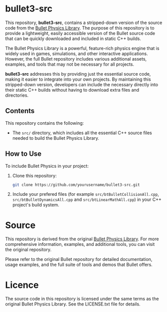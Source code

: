 # bullet3-src

This repository, **bullet3-src**, contains a stripped-down version of the source code from the [Bullet Physics Library](https://github.com/bulletphysics/bullet3). The purpose of this repository is to provide a lightweight, easily accessible version of the Bullet source code that can be quickly downloaded and included in static C++ builds.

The Bullet Physics Library is a powerful, feature-rich physics engine that is widely used in games, simulations, and other interactive applications. However, the full Bullet repository includes various additional assets, examples, and tools that may not be necessary for all projects.

**bullet3-src** addresses this by providing just the essential source code, making it easier to integrate into your own projects. By maintaining this stripped-down version, developers can include the necessary directly into their static C++ builds without having to download extra files and directories.


## Contents
This repository contains the following:

- The `src/` directory, which includes all the essential C++ source files needed to build the Bullet Physics Library.

## How to Use

To include Bullet Physics in your project:

1. Clone this repository:
   ```bash
   git clone https://github.com/yourusername/bullet3-src.git
2. Include your prefered files (for example `src/btBulletCollisionAll.cpp`, `src/btBulletDynamicsAll.cpp` and `src/btLinearMathAll.cpp`) in your C++ project's build system.


# Source
This repository is derived from the original [Bullet Physics Library](https://github.com/bulletphysics/bullet3). For more comprehensive information, examples, and additional tools, you can visit the original repository.

Please refer to the original Bullet repository for detailed documentation, usage examples, and the full suite of tools and demos that Bullet offers.

# Licence
The source code in this repository is licensed under the same terms as the original Bullet Physics Library. See the LICENSE.txt file for details.
